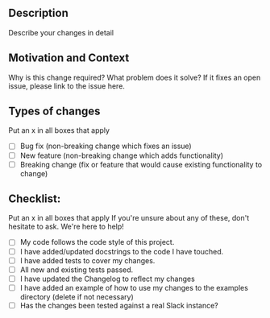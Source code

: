 ## Description
Describe your changes in detail

## Motivation and Context
Why is this change required? What problem does it solve?
If it fixes an open issue, please link to the issue here.

## Types of changes
Put an x in all boxes that apply
- [ ] Bug fix (non-breaking change which fixes an issue)
- [ ] New feature (non-breaking change which adds functionality)
- [ ] Breaking change (fix or feature that would cause existing functionality to change)

## Checklist:
Put an x in all boxes that apply
If you're unsure about any of these, don't hesitate to ask. We're here to help!
- [ ] My code follows the code style of this project.
- [ ] I have added/updated docstrings to the code I have touched.
- [ ] I have added tests to cover my changes.
- [ ] All new and existing tests passed.
- [ ] I have updated the Changelog to reflect my changes
- [ ] I have added an example of how to use my changes to the examples directory (delete if not necessary)
- [ ] Has the changes been tested against a real Slack instance?
